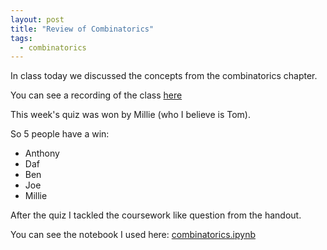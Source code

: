 ```yaml
---
layout: post
title: "Review of Combinatorics"
tags:
  - combinatorics
---
```


In class today we discussed the concepts from the combinatorics chapter.

You can see a recording of the class [here](https://cardiff.cloud.panopto.eu/Panopto/Pages/Viewer.aspx?id=5d192a42-a372-4a39-acd1-b0a300950afe)

This week's quiz was won by Millie (who I believe is Tom).

So 5 people have a win:

- Anthony
- Daf
- Ben
- Joe
- Millie

After the quiz I tackled the coursework like question from the handout.

You can see the notebook I used here:
[combinatorics.ipynb]({{site.baseurl}}/assets/nbs/2023-2024/combinatorics.ipynb)
